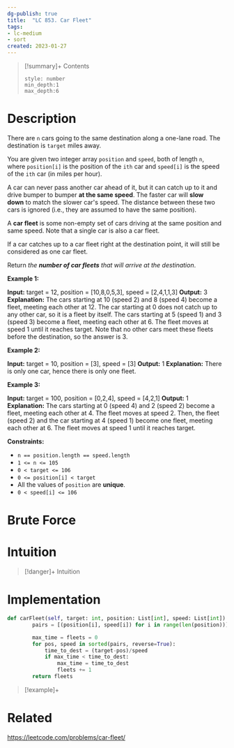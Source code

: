 ```yaml
---
dg-publish: true
title:  "LC 853. Car Fleet"
tags:
- lc-medium
- sort
created: 2023-01-27
---
```


>[!summary]+ Contents
>```toc
>style: number
>min_depth:1
>max_depth:6
>```

# Description
There are `n` cars going to the same destination along a one-lane road. The destination is `target` miles away.

You are given two integer array `position` and `speed`, both of length `n`, where `position[i]` is the position of the `ith` car and `speed[i]` is the speed of the `ith` car (in miles per hour).

A car can never pass another car ahead of it, but it can catch up to it and drive bumper to bumper **at the same speed**. The faster car will **slow down** to match the slower car's speed. The distance between these two cars is ignored (i.e., they are assumed to have the same position).

A **car fleet** is some non-empty set of cars driving at the same position and same speed. Note that a single car is also a car fleet.

If a car catches up to a car fleet right at the destination point, it will still be considered as one car fleet.

Return _the **number of car fleets** that will arrive at the destination_.

**Example 1:**

**Input:** target = 12, position = [10,8,0,5,3], speed = [2,4,1,1,3]
**Output:** 3
**Explanation:**
The cars starting at 10 (speed 2) and 8 (speed 4) become a fleet, meeting each other at 12.
The car starting at 0 does not catch up to any other car, so it is a fleet by itself.
The cars starting at 5 (speed 1) and 3 (speed 3) become a fleet, meeting each other at 6. The fleet moves at speed 1 until it reaches target.
Note that no other cars meet these fleets before the destination, so the answer is 3.

**Example 2:**

**Input:** target = 10, position = [3], speed = [3]
**Output:** 1
**Explanation:** There is only one car, hence there is only one fleet.

**Example 3:**

**Input:** target = 100, position = [0,2,4], speed = [4,2,1]
**Output:** 1
**Explanation:**
The cars starting at 0 (speed 4) and 2 (speed 2) become a fleet, meeting each other at 4. The fleet moves at speed 2.
Then, the fleet (speed 2) and the car starting at 4 (speed 1) become one fleet, meeting each other at 6. The fleet moves at speed 1 until it reaches target.

**Constraints:**

-   `n == position.length == speed.length`
-   `1 <= n <= 105`
-   `0 < target <= 106`
-   `0 <= position[i] < target`
-   All the values of `position` are **unique**.
-   `0 < speed[i] <= 106`
# Brute Force
# Intuition

>[!danger]+ Intuition

# Implementation
```python
def carFleet(self, target: int, position: List[int], speed: List[int]) -> int:
        pairs = [(position[i], speed[i]) for i in range(len(position))]

        max_time = fleets = 0
        for pos, speed in sorted(pairs, reverse=True):
            time_to_dest = (target-pos)/speed 
            if max_time < time_to_dest:
                max_time = time_to_dest
                fleets += 1
        return fleets
```

>[!example]+ 


# Related
https://leetcode.com/problems/car-fleet/